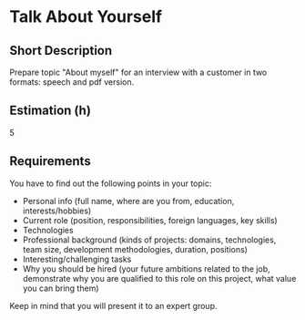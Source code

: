 # Talk About Yourself

## Short Description

Prepare topic "About myself" for an interview with a customer in two formats: speech and pdf version.

## Estimation (h)

5

## Requirements

You have to find out the following points in your topic:

* Personal info (full name, where are you from, education, interests/hobbies)
* Current role (position, responsibilities, foreign languages, key skills)
* Technologies
* Professional background (kinds of projects: domains, technologies, team size, development methodologies, duration,
  positions)
* Interesting/challenging tasks
* Why you should be hired (your future ambitions related to the job, demonstrate why you are qualified to this role on
  this project, what value you can bring them)

Keep in mind that you will present it to an expert group.
